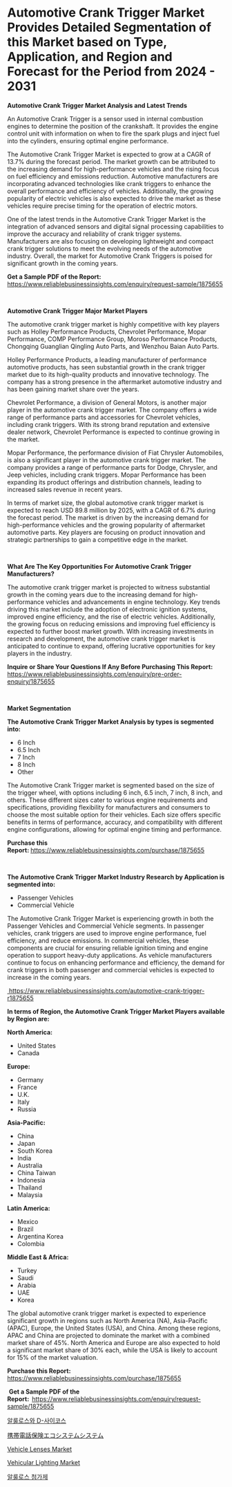 <p><h1>Automotive Crank Trigger Market Provides Detailed Segmentation of this Market based on Type, Application, and Region and Forecast for the Period from 2024 - 2031</h1></p><p><strong>Automotive Crank Trigger Market Analysis and Latest Trends</strong></p>
<p><p>An Automotive Crank Trigger is a sensor used in internal combustion engines to determine the position of the crankshaft. It provides the engine control unit with information on when to fire the spark plugs and inject fuel into the cylinders, ensuring optimal engine performance. </p><p>The Automotive Crank Trigger Market is expected to grow at a CAGR of 13.7% during the forecast period. The market growth can be attributed to the increasing demand for high-performance vehicles and the rising focus on fuel efficiency and emissions reduction. Automotive manufacturers are incorporating advanced technologies like crank triggers to enhance the overall performance and efficiency of vehicles. Additionally, the growing popularity of electric vehicles is also expected to drive the market as these vehicles require precise timing for the operation of electric motors.</p><p>One of the latest trends in the Automotive Crank Trigger Market is the integration of advanced sensors and digital signal processing capabilities to improve the accuracy and reliability of crank trigger systems. Manufacturers are also focusing on developing lightweight and compact crank trigger solutions to meet the evolving needs of the automotive industry. Overall, the market for Automotive Crank Triggers is poised for significant growth in the coming years.</p></p>
<p><strong>Get a Sample PDF of the Report:&nbsp;</strong> <a href="https://www.reliablebusinessinsights.com/enquiry/request-sample/1875655">https://www.reliablebusinessinsights.com/enquiry/request-sample/1875655</a></p>
<p>&nbsp;</p>
<p><strong>Automotive Crank Trigger Major Market Players</strong></p>
<p><p>The automotive crank trigger market is highly competitive with key players such as Holley Performance Products, Chevrolet Performance, Mopar Performance, COMP Performance Group, Moroso Performance Products, Chongqing Guanglian Qingling Auto Parts, and Wenzhou Baian Auto Parts. </p><p>Holley Performance Products, a leading manufacturer of performance automotive products, has seen substantial growth in the crank trigger market due to its high-quality products and innovative technology. The company has a strong presence in the aftermarket automotive industry and has been gaining market share over the years.</p><p>Chevrolet Performance, a division of General Motors, is another major player in the automotive crank trigger market. The company offers a wide range of performance parts and accessories for Chevrolet vehicles, including crank triggers. With its strong brand reputation and extensive dealer network, Chevrolet Performance is expected to continue growing in the market.</p><p>Mopar Performance, the performance division of Fiat Chrysler Automobiles, is also a significant player in the automotive crank trigger market. The company provides a range of performance parts for Dodge, Chrysler, and Jeep vehicles, including crank triggers. Mopar Performance has been expanding its product offerings and distribution channels, leading to increased sales revenue in recent years.</p><p>In terms of market size, the global automotive crank trigger market is expected to reach USD 89.8 million by 2025, with a CAGR of 6.7% during the forecast period. The market is driven by the increasing demand for high-performance vehicles and the growing popularity of aftermarket automotive parts. Key players are focusing on product innovation and strategic partnerships to gain a competitive edge in the market.</p></p>
<p>&nbsp;</p>
<p><strong>What Are The Key Opportunities For Automotive Crank Trigger Manufacturers?</strong></p>
<p><p>The automotive crank trigger market is projected to witness substantial growth in the coming years due to the increasing demand for high-performance vehicles and advancements in engine technology. Key trends driving this market include the adoption of electronic ignition systems, improved engine efficiency, and the rise of electric vehicles. Additionally, the growing focus on reducing emissions and improving fuel efficiency is expected to further boost market growth. With increasing investments in research and development, the automotive crank trigger market is anticipated to continue to expand, offering lucrative opportunities for key players in the industry.</p></p>
<p><strong>Inquire or Share Your Questions If Any Before Purchasing This Report:</strong> <a href="https://www.reliablebusinessinsights.com/enquiry/pre-order-enquiry/1875655">https://www.reliablebusinessinsights.com/enquiry/pre-order-enquiry/1875655</a></p>
<p>&nbsp;</p>
<p><strong>Market Segmentation</strong></p>
<p><strong>The Automotive Crank Trigger Market Analysis by types is segmented into:</strong></p>
<p><ul><li>6 Inch</li><li>6.5 Inch</li><li>7 Inch</li><li>8 Inch</li><li>Other</li></ul></p>
<p><p>The Automotive Crank Trigger market is segmented based on the size of the trigger wheel, with options including 6 inch, 6.5 inch, 7 inch, 8 inch, and others. These different sizes cater to various engine requirements and specifications, providing flexibility for manufacturers and consumers to choose the most suitable option for their vehicles. Each size offers specific benefits in terms of performance, accuracy, and compatibility with different engine configurations, allowing for optimal engine timing and performance.</p></p>
<p><strong>Purchase this Report:&nbsp;</strong><a href="https://www.reliablebusinessinsights.com/purchase/1875655">https://www.reliablebusinessinsights.com/purchase/1875655</a></p>
<p>&nbsp;</p>
<p><strong>The Automotive Crank Trigger Market Industry Research by Application is segmented into:</strong></p>
<p><ul><li>Passenger Vehicles</li><li>Commercial Vehicle</li></ul></p>
<p><p>The Automotive Crank Trigger Market is experiencing growth in both the Passenger Vehicles and Commercial Vehicle segments. In passenger vehicles, crank triggers are used to improve engine performance, fuel efficiency, and reduce emissions. In commercial vehicles, these components are crucial for ensuring reliable ignition timing and engine operation to support heavy-duty applications. As vehicle manufacturers continue to focus on enhancing performance and efficiency, the demand for crank triggers in both passenger and commercial vehicles is expected to increase in the coming years.</p></p>
<p><a href="https://www.reliablebusinessinsights.com/automotive-crank-trigger-r1875655">&nbsp;https://www.reliablebusinessinsights.com/automotive-crank-trigger-r1875655</a></p>
<p><strong>In terms of Region, the Automotive Crank Trigger Market Players available by Region are:</strong></p>
<p>
    <p> <strong> North America: </strong>
        <ul>
            <li>United States</li>
            <li>Canada</li>
        </ul>
        </p> 
    <p> <strong> Europe: </strong>
        <ul>
            <li>Germany</li>
            <li>France</li>
            <li>U.K.</li>
            <li>Italy</li>
            <li>Russia</li>
        </ul>
        </p> 
    <p> <strong> Asia-Pacific: </strong>
        <ul>
            <li>China</li>
            <li>Japan</li>
            <li>South Korea</li>
            <li>India</li>
            <li>Australia</li>
            <li>China Taiwan</li>
            <li>Indonesia</li>
            <li>Thailand</li>
            <li>Malaysia</li>
        </ul>
        </p> 
    <p> <strong> Latin America: </strong>
        <ul>
            <li>Mexico</li>
            <li>Brazil</li>
            <li>Argentina Korea</li>
            <li>Colombia</li>
        </ul>
        </p> 
    <p> <strong> Middle East & Africa: </strong>
        <ul>
            <li>Turkey</li>
            <li>Saudi</li>
            <li>Arabia</li>
            <li>UAE</li>
            <li>Korea</li>
        </ul>
    </p>
    </p>
<p><p>The global automotive crank trigger market is expected to experience significant growth in regions such as North America (NA), Asia-Pacific (APAC), Europe, the United States (USA), and China. Among these regions, APAC and China are projected to dominate the market with a combined market share of 45%. North America and Europe are also expected to hold a significant market share of 30% each, while the USA is likely to account for 15% of the market valuation.</p></p>
<p><strong>Purchase this Report: </strong><a href="https://www.reliablebusinessinsights.com/purchase/1875655">https://www.reliablebusinessinsights.com/purchase/1875655</a></p>
<p>&nbsp;<strong>Get a Sample PDF of the Report:&nbsp;&nbsp;</strong><a href="https://www.reliablebusinessinsights.com/enquiry/request-sample/1875655">https://www.reliablebusinessinsights.com/enquiry/request-sample/1875655</a></p>
<p><strong></strong></p>
<p><p><a href="https://github.com/novabrown3/Market-Research-Report-List-1/blob/main/3782089115270.md">알룰로스와 D-사이코스</a></p><p><a href="https://github.com/LuzHills1972/Market-Research-Report-List-1/blob/main/6116476128111.md">携帯電話保険エコシステムシステム</a></p><p><a href="https://github.com/nigngrjl95/Market-Research-Report-List-1/blob/main/vehicle-lenses-market.md">Vehicle Lenses Market</a></p><p><a href="https://github.com/sarohimweaach77/Market-Research-Report-List-1/blob/main/vehicular-lighting-market.md">Vehicular Lighting Market</a></p><p><a href="https://github.com/durgin521/Market-Research-Report-List-1/blob/main/9686452115271.md">알룰로스 첨가제</a></p></p>